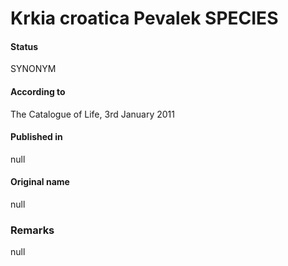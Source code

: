 Krkia croatica Pevalek SPECIES
=======

#### Status
SYNONYM

#### According to
The Catalogue of Life, 3rd January 2011

#### Published in
null

#### Original name
null

### Remarks
null